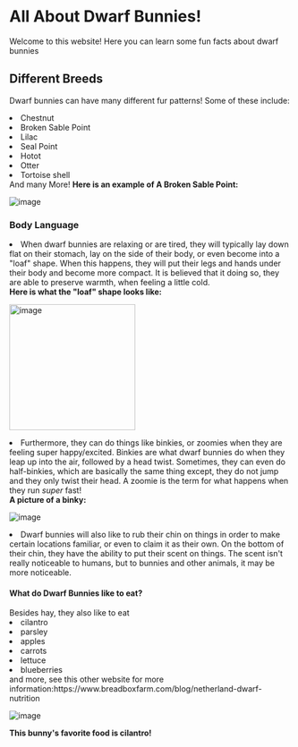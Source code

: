 # All About Dwarf Bunnies!
Welcome to this website! Here you can learn some fun facts about dwarf bunnies



## Different Breeds
Dwarf bunnies can have many different fur patterns! Some of these include:
<li>Chestnut</li>
<li>Broken Sable Point</li>
<li>Lilac</li>
<li>Seal Point</li>
<li>Hotot</li>
<li>Otter</li>
<li>Tortoise shell</li>
And many More!
<strong>Here is an example of A Broken Sable Point:</strong>




<img>![image](https://user-images.githubusercontent.com/114503043/192832750-3bb93758-ba41-4540-aad8-66efb8bd54a7.png)

### Body Language
<li>When dwarf bunnies are relaxing or are tired, they will typically lay down flat on their stomach, lay on the side of their body, or even become into a "loaf" shape. When this happens, they will put their legs and hands under their body and become more compact. It is believed that it doing so, they are able to preserve warmth, when feeling a little cold.</li>
<strong>Here is what the "loaf" shape looks like:</strong>





<img><img width="225" alt="image" src="https://user-images.githubusercontent.com/114503043/193191771-b75f1fa8-4da5-45ab-a9a2-fae63d8ae2b3.png">
<li>Furthermore, they can do things like binkies, or zoomies when they are feeling super happy/excited. Binkies are what dwarf bunnies do when they leap up into the air, followed by a head twist. Sometimes, they can even do half-binkies, which are basically the same thing except, they do not jump and they only twist their head. A zoomie is the term for what happens when they run <i>super</i> fast!</li> 
  <strong>A picture of a binky:</strong>
  
  
  <img>![image](https://user-images.githubusercontent.com/114503043/193198211-d4c2ecbf-0a75-4e17-8062-a56dbe1af357.jpeg)

  
<li>Dwarf bunnies will also like to rub their chin on things in order to make certain locations familiar, or even to claim it as their own. On the bottom of their chin, they have the ability to put their scent on things. The scent isn't really noticeable to humans, but to bunnies and other animals, it may be more noticeable. 
  <h4>What do Dwarf Bunnies like to eat?</h4>
Besides hay, they also like to eat
<li>cilantro</li>
<li>parsley</li>
<li>apples</li>
<li>carrots</li>
<li>lettuce</li>
<li>blueberries</li>
and more, see this other website for more information:<a>https://www.breadboxfarm.com/blog/netherland-dwarf-nutrition</a>


<img>![image](https://user-images.githubusercontent.com/114503043/193204620-4f1fbfd9-d8ca-4937-8fad-f7178995c0f0.jpeg)


<strong>This bunny's favorite food is cilantro!</strong>
  
  
  

